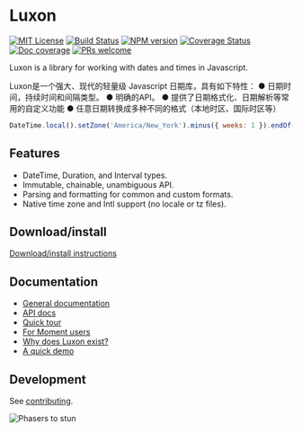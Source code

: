 # Luxon

[![MIT License][license-image]][license] [![Build Status][travis-image]][travis-url] [![NPM version][npm-version-image]][npm-url] [![Coverage Status][test-coverage-image]][test-coverage-url] [![Doc coverage][doc-coverage-image]][doc-url] [![PRs welcome][contributing-image]][contributing-url]

Luxon is a library for working with dates and times in Javascript.

Luxon是一个强大、现代的轻量级 Javascript 日期库，具有如下特性：
● 日期时间，持续时间和间隔类型。
● 明确的API。
● 提供了日期格式化、日期解析等常用的自定义功能
● 任意日期转换成多种不同的格式（本地时区、国际时区等）

```js
DateTime.local().setZone('America/New_York').minus({ weeks: 1 }).endOf('day').toISO();
```

## Features
 * DateTime, Duration, and Interval types.
 * Immutable, chainable, unambiguous API.
 * Parsing and formatting for common and custom formats.
 * Native time zone and Intl support (no locale or tz files).

## Download/install

[Download/install instructions](https://moment.github.io/luxon/docs/manual/install.html)

## Documentation

* [General documentation][doc-url]
* [API docs](https://moment.github.io/luxon/docs/identifiers.html)
* [Quick tour](https://moment.github.io/luxon/docs/manual/tour.html)
* [For Moment users](https://moment.github.io/luxon/docs/manual/moment.html)
* [Why does Luxon exist?](https://moment.github.io/luxon/docs/manual/why.html)
* [A quick demo](https://moment.github.io/luxon/demo/global.html)

## Development

See [contributing](contributing.md).

![Phasers to stun][phasers-image]

[license-image]: http://img.shields.io/badge/license-MIT-blue.svg
[license]: license.txt

[travis-url]: http://travis-ci.org/moment/luxon
[travis-image]: https://api.travis-ci.org/moment/luxon.svg?branch=master

[npm-url]: https://npmjs.org/package/luxon
[npm-version-image]: https://badge.fury.io/js/luxon.svg

[doc-url]: https://moment.github.io/luxon/docs/
[doc-coverage-image]: https://moment.github.io/luxon/docs/badge.svg

[test-coverage-url]: https://codecov.io/gh/moment/luxon
[test-coverage-image]: https://codecov.io/gh/moment/luxon/branch/master/graph/badge.svg

[contributing-url]: https://moment.github.io/luxon/docs/manual/contributing.html
[contributing-image]: https://img.shields.io/badge/PRs-welcome-brightgreen.svg

[phasers-image]: https://img.shields.io/badge/phasers-stun-brightgreen.svg
